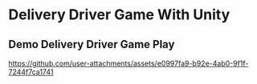 # Delivery Driver Game With Unity

## Demo Delivery Driver Game Play

https://github.com/user-attachments/assets/e0997fa9-b92e-4ab0-9f1f-7244f7ca1741

